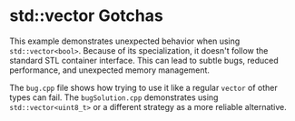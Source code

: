 # std::vector<bool> Gotchas
This example demonstrates unexpected behavior when using `std::vector<bool>`.  Because of its specialization, it doesn't follow the standard STL container interface. This can lead to subtle bugs, reduced performance, and unexpected memory management.

The `bug.cpp` file shows how trying to use it like a regular `vector` of other types can fail.  The `bugSolution.cpp` demonstrates using `std::vector<uint8_t>` or a different strategy as a more reliable alternative. 